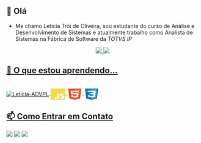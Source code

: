 ## 👋 Olá 
* Me chamo Letícia Trói de Oliveira, sou estudante do curso de Análise e Desenvolvimento de Sistemas e atualmente trabalho como Analista de Sistemas na Fábrica de Software da _TOTVS IP_

<div align="center">
  <a href="https://github.com/LeticiaTroi">
  <img height="180em" src="https://github-readme-stats.vercel.app/api?username=LeticiaTroi&show_icons=true&theme=bear&include_all_commits=true&count_private=true"/>
  <img height="180em" src="https://github-readme-stats.vercel.app/api/top-langs/?username=LeticiaTroi&layout=compact&langs_count=7&theme=bear"/>
</div>



## 🌱  O que estou aprendendo...
<div style="display: inline_block"><br>
  <img align="center" alt="Leticia-ADVPL" height="40" width="40" src="https://cdn.icon-icons.com/icons2/2107/PNG/512/file_type_advpl_icon_130762.png">
  <img align="center" alt="Leticia-Js" height="30" width="40" src="https://raw.githubusercontent.com/devicons/devicon/master/icons/javascript/javascript-plain.svg">
  <img align="center" alt="Leticia-HTML" height="30" width="40" src="https://raw.githubusercontent.com/devicons/devicon/master/icons/html5/html5-original.svg">
  <img align="center" alt="Leticia-CSS" height="30" width="40" src="https://raw.githubusercontent.com/devicons/devicon/master/icons/css3/css3-original.svg">


</div>

## 📫 Como Entrar em Contato
<div>
    <a href="www.linkedin.com/in/leticia-troi" target="_blank"><img src="https://img.shields.io/badge/-LinkedIn-%230077B5?style=for-the-badge&logo=linkedin&logoColor=white" target="_blank"></a> 
    <a href="https://instagram.com/LeticiaTroi" target="_blank"><img src="https://img.shields.io/badge/-Instagram-%23E4405F?style=for-the-badge&logo=instagram&logoColor=white" target="_blank"></a>
    <a href = "mailto:leticia.troi22@gmail.com"><img src="https://img.shields.io/badge/-Gmail-%23333?style=for-the-badge&logo=gmail&logoColor=white" target="_blank"></a>

</div>
